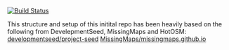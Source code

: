 [![Build Status](https://travis-ci.org/MapLesotho/maplesotho-website.svg?branch=master)](https://travis-ci.org/MapLesotho/maplesotho-website)

This structure and setup of this initital repo has been heavily based on the following from DevelepmentSeed, MissingMaps and HotOSM: [developmentseed/project-seed](https://github.com/developmentseed/project-seed) [MissingMaps/missingmaps.github.io](https://github.com/MissingMaps/missingmaps.github.io)
